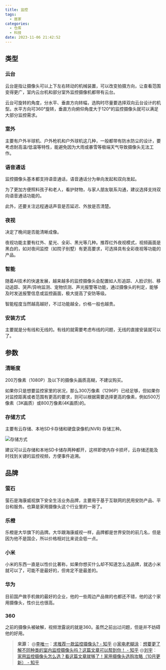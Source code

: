 ```yaml
---
title: 监控
tags:
  - 居家
categories:
  - 仓库
  - 科技
date: 2023-11-06 21:42:52
---
```

<!--more-->

## 类型

### 云台

云台是指让摄像头可以上下左右转动的机械装置，可以改变拍摄方向，让查看范围变得更广，室内云台机和部分室外监控摄像机都带有云台。

云台可旋转的角度，分水平、垂直方向转幅，选购时尽量要选择双向云台设计的机型。水平方向可360°旋转，垂直方向俯仰角度大于120°的监控摄像头就可以满足大部分监控需求。

### 室外

主要有户外半球机、户外枪机和户外球机这几种，一般都带有防水防尘的设计，要考虑耐高温/低温等特性，能避免因为大雨或暴雪等极端天气导致摄像头无法工作。

### 语音通话

监控摄像头基本都支持语音通话，语音通话分为单向发起和双向发起。

为了更加方便照料孩子和老人，看护财物，与家人朋友联系沟通，建议选择支持双向语音通话功能的。

此外，还要关注远程通话声音是否延迟、外放是否清楚。

### 夜视

决定了晚间是否能清晰成像。

夜视功能主要有红外、星光、全彩、黑光等几种。推荐红外夜视模式，视频画面是黑白的，如对夜间监控（如院子别墅）有更高要求，可选择具有全彩夜视等功能的产品。

### 智能

随着AI技术的快速发展，越来越多的监控摄像头会配置如人形追踪、人脸识别、移动追踪、哭声/异响监测、宠物侦测、声光报警等功能，通过摄像头的判定，能够及时发送报警信息或监控画面，极大提高了安防等级。

智能程度当然越高越好，不过功能越全，价格一般也越贵。

### 安装方式

主要就是分有线和无线的。有线的就需要考虑布线的问题，无线的直接安装就可以了。

## 参数

### 清晰度

200万像素（1080P）及以下的摄像头画质高糊，不建议购买。

如果你只是想要监控家里的状况，那么300万像素（1296P）已经足够，但如果你对监控距离或者范围有更高的要求，则可以根据需要选择更高的像素，例如500万像素（3K画质）或800万像素(4K画质)的。

### 存储方式

主要有云存储、本地SD卡存储和硬盘录像机(NVR) 存储三种。

![存储方式](https://pic2.zhimg.com/v2-46b47dd09327270df5c460bbb867ba35_b.jpg)

建议可以云存储和本地SD卡储存两种都开，这样即使内存卡损坏，云存储还能及时找到关键的监控视频，方便事件追溯。

## 品牌

### 萤石

萤石是海康威视旗下安全生活业务品牌，主要用于基于互联网的民用安防产品、平台和服务。也算是家用摄像头这个行业里的一哥了。

### 乐橙

乐橙是大华旗下的品牌。大华跟海康威视一样，品牌都是世界安防的前几名，但是因为他不是国企，所以价格相对比来说会低一点。

### 小米

小米的东西一直是以性价比著称，如果你想买什么却不知道怎么选品牌，就选小米就可以了，可能不是最好的，但肯定不是最差的。

### 华为

目前国产做手机做的最好的企业，他的一些周边产品做的也都还不错，他的这个家用摄像头，性价比也很高。

### 360

之前的摄像头被破解，视频泄露说的就是360。虽然之前出过问题，但是并不妨碍他的好用。

>**来源：**
>@[李唯一](https://www.zhihu.com/people/momoyouele)：[求推荐一款监控摄像头? - 知乎](https://zhuanlan.zhihu.com/p/637335022?zpf=1702745780820185088)
>@[家电老糊涂](https://www.zhihu.com/people/pan-zhi-feng-5)：[想要更了解不同种类的室内监控摄像头吗？这篇文章可以帮到你！ - 知乎](https://zhuanlan.zhihu.com/p/664549070?zpf=1704145369137623040)
>@[刘宇](https://www.zhihu.com/people/san-qian-se-xia-mo)：[家用监控摄像头怎么选？看这篇文章就够了！家用摄像头选购攻略（10月更新） - 知乎](https://zhuanlan.zhihu.com/p/260853312)